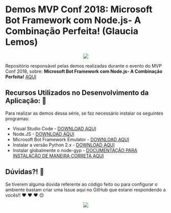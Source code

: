 # Demos MVP Conf 2018: Microsoft Bot Framework com Node.js- A Combinação Perfeita! (Glaucia Lemos)

<p align="center">
  <img src="https://i.imgur.com/pA6SRQ6.gif"/>  
</p>

Repositório responsável pelas demos realizadas durante o evento do MVP Conf 2018, sobre: **Microsoft Bot Framework com Node.js- A Combinação Perfeita!** [AQUI](https://mvpconf.com.br/)


## Recursos Utilizados no Desenvolvimento da Aplicação: :rocket:

Para realizar as demos dessa série, se faz necessário instalar os seguintes programas:

* Visual Studio Code - [DOWNLOAD AQUI](https://code.visualstudio.com/?WT.mc_id=javascript-0000-gllemos)
* Node.JS - [DOWNLOAD AQUI](https://nodejs.org/en/)
* Microsoft Bot Framework Emulator - [DOWNLOAD AQUI](https://github.com/Microsoft/BotFramework-Emulator/releases
)
* Instalar a versão Python 2.x - [DOWNLOAD AQUI](https://www.python.org/downloads/)
* Instalar globalmente o node-gyp - [DOCUMENTAÇÃO PARA INSTALAÇÃO DE MANEIRA CORRETA AQUI](https://github.com/nodejs/node-gyp)

## Dúvidas?! :triangular_flag_on_post:

Se tiverem alguma dúvida referente ao código feito ou para configurar o ambiente bastam criar uma Issue aqui no GitHub que estarei respondendo a vocês!! :heart: :heart: :heart: :blush:

<p align="center">
  <img src="https://i.imgur.com/dLSzYDT.gif"/>  
</p>

